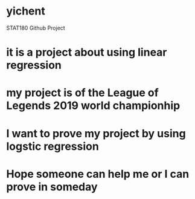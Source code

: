 # yichent
STAT180 Github Project
# it is a project about using linear regression
# my project is of the League of Legends 2019 world championhip
# I want to prove my project by using logstic regression
# Hope someone can help me or I can prove in someday
